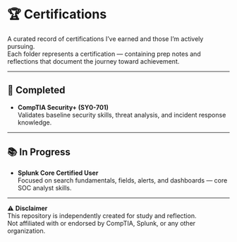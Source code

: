# 🏆 Certifications 

A curated record of certifications I’ve earned and those I’m actively pursuing.  
Each folder represents a certification — containing prep notes and reflections that document the journey toward achievement.

---

## 📜 Completed

- **CompTIA Security+ (SY0-701)**  
  Validates baseline security skills, threat analysis, and incident response knowledge.

---

## 📚 In Progress

- **Splunk Core Certified User**  
  Focused on search fundamentals, fields, alerts, and dashboards — core SOC analyst skills.

---

⚠️ **Disclaimer**  
This repository is independently created for study and reflection.  
Not affiliated with or endorsed by CompTIA, Splunk, or any other organization.  


